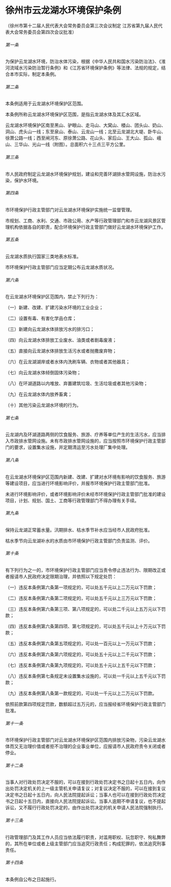 # 徐州市云龙湖水环境保护条例

<!-- INFO END -->

（徐州市第十二届人民代表大会常务委员会第三次会议制定 江苏省第九届人民代表大会常务委员会第四次会议批准）

###### 第一条

为保护云龙湖水环境，防治水体污染，根据《中华人民共和国水污染防治法》、《淮河流域水污染防治暂行条例》和《江苏省环境保护条例》等法律、法规的规定，结合本市实际，制定本条例。

###### 第二条

本条例适用于云龙湖水环境保护区范围。

本条例所称云龙湖水环境保护区范围，是指云龙湖水体及其汇水区域。

云龙湖水环境保护区南至黑山、驴眼山、走马山、大窝山、楼山、团头山、奶山、洞山、虎头山一线；东至泉山、泰山、云龙山一线；北至云龙湖北大堤、卧牛山、徐萧公路一线；西至闸河东、原徐萧公路、花山头、家后山、王大山、孤山、峨山、三华山、光山一线（附图）。总面积六十三点三平方公里。

###### 第三条

市人民政府制定云龙湖水环境保护规划，建设和完善环湖排水管网设施，防治水污染，保护水环境。

###### 第四条

市环境保护行政主管部门对云龙湖水环境保护实施统一监督管理。

市规划、工商、水利、交通、市政公用、水产等行政管理部门和市云龙湖风景区管理机构依据各自的职责，配合环境保护行政主管部门做好云龙湖水环境保护工作。

###### 第五条

云龙湖水质执行国家三类地表水标准。

市环境保护行政主管部门应当定期公布云龙湖水质状况。

###### 第六条

在云龙湖水环境保护区范围内，禁止下列行为：

（一）新建、改建、扩建污染水环境的工业企业；

（二）设置有毒、有害化学品仓库；

（三）新建向云龙湖水体排放污水的排污口；

（四）向云龙湖水体排放工业废水、油类或者剧毒废液；

（五）直接向云龙湖水体排放生活污水或者抛撒废弃物；

（六）在云龙湖湖岸或者水体内洗刷车辆、衣物或者其他器具；

（七）向云龙湖水体倾倒固体污染物；

（八）在环湖道路以内堆放、弃置建筑垃圾、生活垃圾或者其他污染物；

（九）在云龙湖水体内放养畜禽；

（十）其他污染云龙湖水环境的行为。

###### 第七条

云龙湖内及环湖道路两侧的饮食服务、旅游、疗养等单位产生的生活污水，应当排入市政排水管网设施。未有市政排水管网设施的，应当按照市环境保护行政主管部门的要求，设置集水设施，并定期清运至污水处理厂集中处理。

###### 第八条

在云龙湖水环境保护区范围内新建、改建、扩建对水环境有影响的饮食服务、旅游等建设项目，应当进行环境影响评价，并报市环境保护行政主管部门批准。

未进行环境影响评价，或者环境影响评价未经市环境保护行政主管部门批准的建设项目，计划、规划、国土、工商等行政管理部门不得办理有关手续。

###### 第九条

保持云龙湖正常蓄水量。汛期排水、枯水季节补水应当经市人民政府批准。

枯水季节向云龙湖补水的水质由市环境保护行政主管部门负责监测、评价。

###### 第十条

有下列行为之一的，市环境保护行政主管部门应当责令停止违法行为、限期改正或者报请市人民政府决定限期治理，并依照以下规定处罚：

（一）违反本条例第六条第一项规定的，可以处五千元以上二万元以下罚款；

（二）违反本条例第六条第二项规定的，可以处五千元以上三万元以下罚款；

（三）违反本条例第六条第三项、第八项规定的，可以处二千元以上五万元以下罚款；

（四）违反本条例第六条第四项、第七项规定的，可以处五千元以上十万元以下罚款；

（五）违反本条例第六条第五项规定的，可以处一百元以上一万元以下罚款；

（六）违反本条例第六条第六项规定的，可以处五十元以上二千元以下罚款；

（七）违反本条例第六条第九项规定的，可以处五十元以上五千元以下罚款；

（八）违反本条例第七条规定未设置集水设施的，可以处一千元以上五千元以下罚款；

（九）违反本条例第八条第一款规定的，可以处一千元以上二万元以下罚款。

依照前款第四项规定罚款，数额超过五万元的，应当报经省环境保护行政主管部门批准。

###### 第十一条

市环境保护行政主管部门对云龙湖水环境保护区范围内排放污染物，污染云龙湖水体而又无治理价值或者拒不治理的企业事业单位，应报请市人民政府责令关闭或者停业。

###### 第十二条

当事人对行政处罚决定不服的，可以在接到行政处罚决定书之日起十五日内，向作出处罚决定机关的上一级主管机关申请复议；对复议决定不服的，可以在接到复议决定书之日起十五日内，向人民法院提起诉讼；当事人也可以在接到行政处罚决定书之日起十五日内，直接向人民法院提起诉讼。当事人逾期不申请复议，也不提起诉讼，又不履行行政处罚决定的，由作出处罚决定的机关申请人民法院强制执行。

###### 第十三条

行政管理部门及其工作人员应当依法履行职责，对滥用职权、玩忽职守、徇私舞弊的，其所在单位或者上级主管部门应当追究行政责任；构成犯罪的，依法追究刑事责任。

###### 第十四条

本条例自公布之日起施行。
